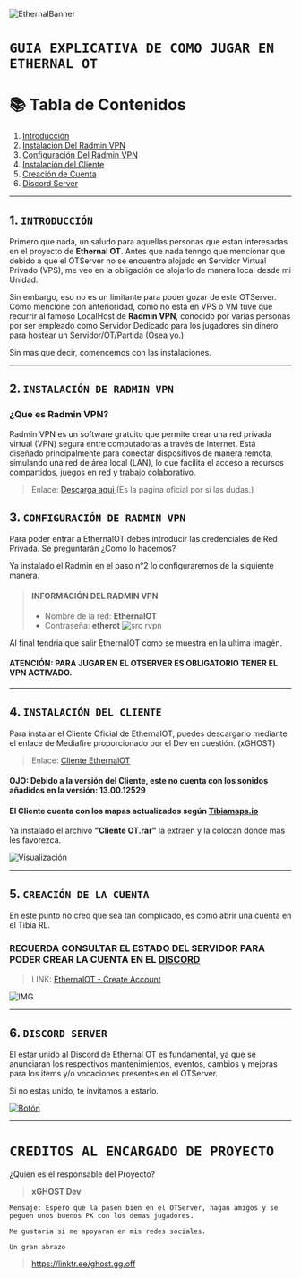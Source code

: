![EthernalBanner](https://media.discordapp.net/attachments/1320624550534185016/1323761467778007133/Picsart_24-12-31_16-14-28-837.jpg?ex=6775b070&is=67745ef0&hm=2fed8525fd9da879494d7bc0efe3cd960249df76ce446bc2330922f9ecd16919&=&format=webp&width=1177&height=662)

# `GUIA EXPLICATIVA DE COMO JUGAR EN ETHERNAL OT`
# 📚 Tabla de Contenidos

1. [Introducción](#introduccion)  
2. [Instalación Del Radmin VPN](#instalacion)  
3. [Configuración Del Radmin VPN](#configuracion)  
4. [Instalación del Cliente](#cliente)  
5. [Creación de Cuenta](#cuenta)  
6. [Discord Server](#discord)  

---

## 1. `INTRODUCCIÓN` <a name="introduccion"></a>  
Primero que nada, un saludo para aquellas personas que estan interesadas en el proyecto de **Ethernal OT**. Antes que nada tenngo que mencionar que debido a que el OTServer no se encuentra alojado en Servidor Virtual Privado (VPS), me veo en la obligación de alojarlo de manera local desde mi Unidad.

Sin embargo, eso no es un limitante para poder gozar de este OTServer. Como mencione con anterioridad, como no esta en VPS o VM tuve que recurrir al famoso LocalHost de **Radmin VPN**, conocido por varias personas por ser empleado como Servidor Dedicado para los jugadores sin dinero para hostear un Servidor/OT/Partida (Osea yo.)

Sin mas que decir, comencemos con las instalaciones.

----

## 2. `INSTALACIÓN DE RADMIN VPN` <a name="instalacion"></a>  
### ¿Que es Radmin VPN?
Radmin VPN es un software gratuito que permite crear una red privada virtual (VPN) segura entre computadoras a través de Internet. Está diseñado principalmente para conectar dispositivos de manera remota, simulando una red de área local (LAN), lo que facilita el acceso a recursos compartidos, juegos en red y trabajo colaborativo.

> Enlace: [Descarga aqui ](https://download.radmin-vpn.com/download/files/Radmin_VPN_1.4.4642.1.exe) (Es la pagina oficial por si las dudas.)


## 3. `CONFIGURACIÓN DE RADMIN VPN` <a name="configuracion"></a>  

Para poder entrar a EthernalOT debes introducir las credenciales de Red Privada. Se preguntarán ¿Como lo hacemos?

Ya instalado el Radmin en el paso n°2 lo configuraremos de la siguiente manera.

> #### INFORMACIÓN DEL RADMIN VPN 
> - Nombre de la red: **EthernalOT**
> - Contraseña: **etherot**
![src rvpn](https://media.discordapp.net/attachments/1320624550534185016/1323756358075416678/image.png?ex=6775abad&is=67745a2d&hm=7a0029ffc81f4301407e3b6abff203a9e011673bff4997ed013abe92033b2008&=&format=webp&quality=lossless&width=1440&height=361)

Al final tendria que salir EthernalOT como se muestra en la ultima imagén.
#### ATENCIÓN: PARA JUGAR EN EL OTSERVER ES OBLIGATORIO TENER EL VPN ACTIVADO.

---

## 4. `INSTALACIÓN DEL CLIENTE` <a name="cliente"></a>  

Para instalar el Cliente Oficial de EthernalOT, puedes descargarlo mediante el enlace de Mediafire proporcionado por el Dev en cuestión. (xGHOST)

> Enlace: [Cliente EthernalOT](www.mediafire.com/file/e0n5radysu8tqk1/OT+Cliente.rar/file)

#### OJO: Debido a la versión del Cliente, este no cuenta con los sonidos añadidos en la versión: **13.00.12529**
#### El Cliente cuenta con los mapas actualizados según [Tibiamaps.io](https://tibiamaps.io/downloads)

Ya instalado el archivo **"Cliente OT.rar"** la extraen y la colocan donde mas les favorezca.

![Visualización](https://cdn.discordapp.com/attachments/1320624550534185016/1323770370221801553/image.png?ex=6775b8ba&is=6774673a&hm=d82ededf0dd159ea95fcf476669ecdf3f14ca1fa8242a17f61751f189fdff313&)

---

## 5. `CREACIÓN DE LA CUENTA` <a name="cuenta"></a>  

En este punto no creo que sea tan complicado, es como abrir una cuenta en el Tibia RL.
### RECUERDA CONSULTAR EL ESTADO DEL SERVIDOR PARA PODER CREAR LA CUENTA EN EL [DISCORD](https://discord.com/channels/1320546933714190387/1323917985743638538)
> LINK: [EthernalOT - Create Account](http://26.68.219.161/?account/create)

![IMG](https://media.discordapp.net/attachments/1320624550534185016/1323771217471082567/image.png?ex=6775b984&is=67746804&hm=1b1e66fa875878640c6fa1c56817dfb33c22bd7b21fde751041549c2b3a382c8&=&format=webp&quality=lossless&width=608&height=437)

---

## 6. `DISCORD SERVER`  <a name="discord"></a>  

El estar unido al Discord de Ethernal OT es fundamental, ya que se anunciaran los respectivos mantenimientos, eventos, cambios y mejoras para los items y/o vocaciones presentes en el OTServer.

Si no estas unido, te invitamos a estarlo.

[![Botón](https://www.xportsxperts.com/wp-content/uploads/2021/06/unete.png)](https://discord.gg/PM8vk9BCk7)



---
# `CREDITOS AL ENCARGADO DE PROYECTO`

¿Quien es el responsable del Proyecto?
> **xGHOST Dev**
```
Mensaje: Espero que la pasen bien en el OTServer, hagan amigos y se peguen unos buenos PK con los demas jugadores.

Me gustaria si me apoyaran en mis redes sociales.

Un gran abrazo 
```
> https://linktr.ee/ghost.gg.off
